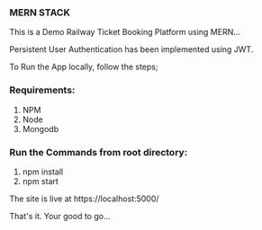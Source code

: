 ### MERN STACK

This is a Demo Railway Ticket Booking Platform using MERN...

Persistent User Authentication has been implemented using JWT.

To Run the App locally, follow the steps;

### Requirements:
1. NPM
2. Node
3. Mongodb

### Run the Commands from root directory:
1. npm install
2. npm start

The site is live at https://localhost:5000/

That's it. Your good to go...
